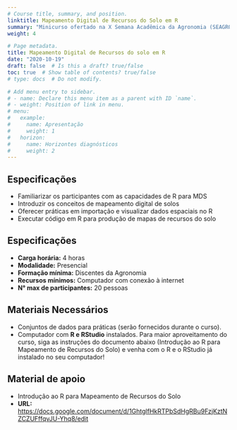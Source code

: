 ```yaml
---
# Course title, summary, and position.
linktitle: Mapeamento Digital de Recursos do Solo em R
summary: "Minicurso ofertado na X Semana Acadêmica da Agronomia (SEAGRO) Universidade Tecnológica Federal do Paraná (UTFPR) do Câmpus Dois Vizinhos."
weight: 4

# Page metadata.
title: Mapeamento Digital de Recursos do solo em R 
date: "2020-10-19"
draft: false  # Is this a draft? true/false
toc: true  # Show table of contents? true/false
# type: docs  # Do not modify.

# Add menu entry to sidebar.
# - name: Declare this menu item as a parent with ID `name`.
# - weight: Position of link in menu.
# menu:
#   example:
#     name: Apresentação
#     weight: 1
#   horizon:
#     name: Horizontes diagnósticos
#     weight: 2
---
```


## Especificações

* Familiarizar os participantes com as capacidades de R para MDS
* Introduzir os conceitos de mapeamento digital de solos
* Oferecer práticas em importação e visualizar dados espaciais no R
* Executar código em R para produção de mapas de recursos do solo

## Especificações

* __Carga horária:__ 4 horas
* __Modalidade:__ Presencial 
* __Formação mínima:__ Discentes da Agronomia
* __Recursos mínimos:__ Computador com conexão à internet
* __N° max de participantes:__ 20 pessoas

## Materiais Necessários

* Conjuntos de dados para práticas (serão fornecidos durante o curso).
* Computador com __R e RStudio__ instalados. Para maior aproveitamento do curso, siga as instruções do documento abaixo (Introdução ao R para Mapeamento de Recursos do Solo) e venha com o R e o RStudio já instalado no seu computador!

## Material de apoio

*  Introdução ao R para Mapeamento de Recursos do Solo 
* __URL:__ https://docs.google.com/document/d/1GhtglfHkRTPbSdHgRBu9FzjKztNZCZUFffqvJU-Yhq8/edit